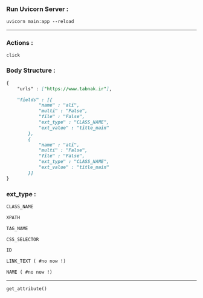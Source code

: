 ### Run Uvicorn Server :
```markdown
uvicorn main:app --reload
```

---

### Actions :
```markdonw
click
```

### Body Structure :
```markdown
{
    "urls" : ["https://www.tabnak.ir"],

    "fields" : [{
            "name" : "ali",
            "multi" : "False",
            "file" : "False",
            "ext_type" : "CLASS_NAME",
            "ext_value" : "title_main"
        },
        {
            "name" : "ali",
            "multi" : "False",
            "file" : "False",
            "ext_type" : "CLASS_NAME",
            "ext_value" : "title_main"
        }]
}
```

### ext_type :
```markdown
CLASS_NAME
```

```markdown
XPATH
```

```markdown
TAG_NAME
```

```markdown
CSS_SELECTOR
```

```markdown
ID
```

```markdown
LINK_TEXT ( #no now !)
```

```markdown
NAME ( #no now !)
```

----
```markdown
get_attribute()
```
